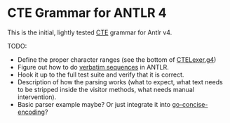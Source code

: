 CTE Grammar for ANTLR 4
=======================

This is the initial, lightly tested [CTE](../cte-specification.md) grammar for Antlr v4.

TODO:
- Define the proper character ranges (see the bottom of [CTELexer.g4](CTELexer.g4))
- Figure out how to do [verbatim sequences](../cte-specification.md#verbatim-sequence) in ANTLR.
- Hook it up to the full test suite and verify that it is correct.
- Description of how the parsing works (what to expect, what text needs to be stripped inside the visitor methods, what needs manual intervention).
- Basic parser example maybe? Or just integrate it into [go-concise-encoding](https://github.com/kstenerud/go-concise-encoding/)?
